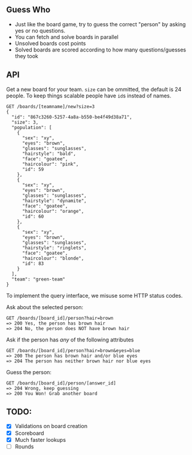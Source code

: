 ## Guess Who

  * Just like the board game, try to guess the correct "person" by asking yes or no questions.
  * You can fetch and solve boards in parallel
  * Unsolved boards cost points
  * Solved boards are scored according to how many questions/guesses they took

## API

Get a new board for your team. `size` can be ommitted, the default is 24 people.
To keep things scalable people have `id`s instead of names.

    GET /boards/[teamname]/new?size=3
    {
      "id": "867c3260-5257-4a8a-b550-be4f49d38a71",
      "size": 3,
      "population": [
        {
          "sex": "xy",
          "eyes": "brown",
          "glasses": "sunglasses",
          "hairstyle": "bald",
          "face": "goatee",
          "haircolour": "pink",
          "id": 59
        },
        {
          "sex": "xy",
          "eyes": "brown",
          "glasses": "sunglasses",
          "hairstyle": "dynamite",
          "face": "goatee",
          "haircolour": "orange",
          "id": 60
        },
        {
          "sex": "xy",
          "eyes": "brown",
          "glasses": "sunglasses",
          "hairstyle": "ringlets",
          "face": "goatee",
          "haircolour": "blonde",
          "id": 83
        }
      ],
      "team": "green-team"
    }

To implement the query interface, we misuse some HTTP status codes.

Ask about the selected person:

    GET /boards/[board_id]/person?hair=brown
    => 200 Yes, the person has brown hair
    => 204 No, the person does NOT have brown hair


Ask if the person has *any* of the following attributes

    GET /boards/[board_id]/person?hair=brown&eyes=blue
    => 200 The person has brown hair and/or blue eyes
    => 204 The person has neither brown hair nor blue eyes

Guess the person:

    GET /boards/[board_id]/person/[answer_id]
    => 204 Wrong, keep guessing
    => 200 You Won! Grab another board

## TODO:

  * [x] Validations on board creation
  * [x] Scoreboard
  * [x] Much faster lookups
  * [ ] Rounds
